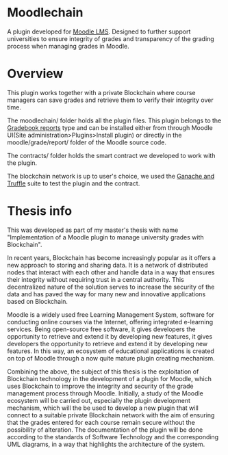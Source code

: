 # Moodlechain

A plugin developed for [Moodle LMS](https://moodle.com/solutions/lms/). Designed to further support universities to ensure integrity of grades and transparency of the grading process when managing grades in Moodle.

# Overview

This plugin works together with a private Blockchain where course managers can save grades and retrieve them to verify their integrity over time.

The moodlechain/ folder holds all the plugin files. This plugin belongs to the [Gradebook reports](https://docs.moodle.org/dev/Gradebook_reports) type and can be installed either from through Moodle UI(Site administration>Plugins>Install plugin) or directly in the moodle/grade/report/ folder of the Moodle source code.

The contracts/ folder holds the smart contract we developed to work with the plugin.

The blockchain network is up to user's choice, we used the [Ganache and Truffle](https://trufflesuite.com/ganache/) suite to test the plugin and the contract.

# Thesis info
This was developed as part of my master's thesis with name "Implementation of a Moodle plugin to manage university grades with Blockchain".

In recent years, Blockchain has become increasingly popular as it offers a new approach to storing and sharing data. It is a network of distributed nodes that interact with each other and handle data in a way that ensures their integrity without requiring trust  in a central authority. This decentralized nature of the solution serves to increase the security of the data and has paved the way for many new and innovative applications based on Blockchain. 

Moodle is a widely used free Learning Management System, software for conducting online courses via the Internet, offering integrated e-learning services. Being open-source free software, it gives developers the opportunity to retrieve and extend it by developing new features, it gives developers the opportunity to retrieve and extend it by developing new features. In this way, an ecosystem of educational applications is created on top of Moodle through a now quite mature plugin creating mechanism.

Combining the above, the subject of this thesis is the exploitation of Blockchain technology in the development of a plugin for Moodle, which uses Blockchain to improve the integrity and security of the grade management process through Moodle. Initially, a study of the Moodle ecosystem will be carried out, especially the plugin development mechanism, which will the be used to develop a new plugin that will connect to a suitable private Blockchain network with the aim of ensuring that the grades entered for each course remain secure without the possibility of alteration. The documentation of the plugin will be done according to the standards of Software Technology and the corresponding UML diagrams, in a way that highlights the architecture of the system.
